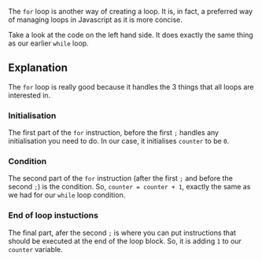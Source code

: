 The `for` loop is another way of creating a loop. It is, in fact, a preferred way of managing loops in Javascript as it is more concise.

Take a look at the code on the left hand side. It does exactly the same thing as our earlier `while` loop.

## Explanation
The `for` loop is really good because it handles the 3 things that all loops are interested in.

### Initialisation
The first part of the `for` instruction, before the first `;` handles any initialisation you need to do. In our case, it initialises `counter` to be `0`.

### Condition
The second part of the `for` instruction (after the first `;` and before the second `;`) is the condition. So, `counter = counter + 1`, exactly the same as we had for our `while` loop condition.

### End of loop instuctions
The final part, afer the second `;` is where you can put instructions that should be executed at the end of the loop block. So, it is adding `1` to our `counter` variable.